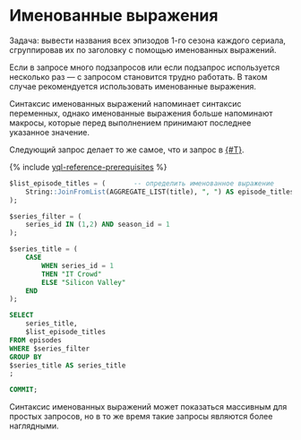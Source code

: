 # Именованные выражения

Задача: вывести названия всех эпизодов 1-го сезона каждого сериала, сгруппировав их по заголовку с помощью именованных выражений.

Если в запросе много подзапросов или если подзапрос используется несколько раз — с запросом становится трудно работать. В таком случае рекомендуется использовать именованные выражения.

Синтаксис именованных выражений напоминает синтаксис переменных, однако именованные выражения больше напоминают макросы, которые перед выполнением принимают последнее указанное значение.

Следующий запрос делает то же самое, что и запрос в
[{#T}](07_Conditional_values.md).

{% include [yql-reference-prerequisites](../../_includes/yql_tutorial_prerequisites.md) %}

```sql
$list_episode_titles = (       -- определить именованное выражение
    String::JoinFromList(AGGREGATE_LIST(title), ", ") AS episode_titles
);

$series_filter = (
    series_id IN (1,2) AND season_id = 1
);

$series_title = (
    CASE
        WHEN series_id = 1
        THEN "IT Crowd"
        ELSE "Silicon Valley"
    END
);

SELECT
    series_title,
    $list_episode_titles
FROM episodes
WHERE $series_filter
GROUP BY
$series_title AS series_title
;

COMMIT;
```

Синтаксис именованных выражений может показаться массивным для простых запросов, но в то же время такие запросы являются более наглядными.
